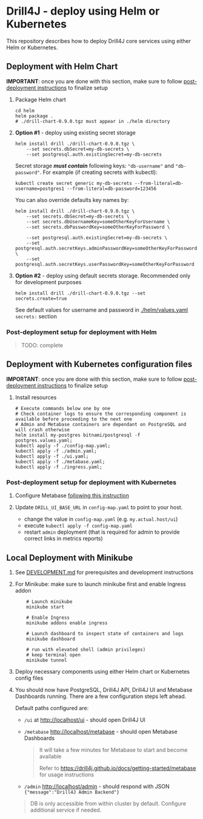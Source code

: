 # Drill4J - deploy using Helm or Kubernetes

This repository describes how to deploy Drill4J core services using either Helm or Kubernetes.

## Deployment with Helm Chart

__IMPORTANT__: once you are done with this section, make sure to follow [post-deployment instructions](#post-deployment-setup-for-deployment-with-helm) to finalize setup

1. Package Helm chart

	```shell
	cd helm
	helm package .
	# ./drill-chart-0.9.0.tgz must appear in ./helm directory  
	```

2. __Option #1__ - deploy using existing secret storage
	 
	```shell
	helm install drill ./drill-chart-0.9.0.tgz \
		--set secrets.dbSecret=my-db-secrets \
		--set postgresql.auth.existingSecret=my-db-secrets
	```
	
	Secret storage ___must contain___ following keys: `"db-username"` and `"db-password"`. For example (if creating secrets with kubectl):
	```shell
	kubectl create secret generic my-db-secrets --from-literal=db-username=postgres1 --from-literal=db-password=123456
	```

	You can also override defaults key names by:
	```shell
	helm install drill ./drill-chart-0.9.0.tgz \
		--set secrets.dbSecret=my-db-secrets \
		--set secrets.dbUsernameKey=someOtherKeyForUsername \
		--set secrets.dbPasswordKey=someOtherKeyForPassword \

		--set postgresql.auth.existingSecret=my-db-secrets \
		--set postgresql.auth.secretKeys.adminPasswordKey=someOtherKeyForPassword \
		--set postgresql.auth.secretKeys.userPasswordKey=someOtherKeyForPassword
	```

3. __Option #2__ - deploy using default secrets storage. Recommended only for development purposes

	```shell
	helm install drill ./drill-chart-0.9.0.tgz --set secrets.create=true
	```
	See default values for username and password in [./helm/values.yaml](./helm/values.yaml) `secrets:` section

### Post-deployment setup for deployment with Helm

> TODO: complete

## Deployment with Kubernetes configuration files

__IMPORTANT__: once you are done with this section, make sure to follow [post-deployment instructions](#post-deployment-setup-for-deployment-with-kubernetes) to finalize setup

1. Install resources

	```shell
	# Execute commands below one by one
	# Check container logs to ensure the corresponding component is available before proceeding to the next one
	# Admin and Metabase containers are dependant on PostgreSQL and will crash otherwise
	helm install my-postgres bitnami/postgresql -f postgres.values.yaml;
	kubectl apply -f ./config-map.yaml;
	kubectl apply -f ./admin.yaml;
	kubectl apply -f ./ui.yaml;
	kubectl apply -f ./metabase.yaml;
	kubectl apply -f ./ingress.yaml;
	```

### Post-deployment setup for deployment with Kubernetes

1. Configure Metabase [following this instruction](./configure-metabase.md)

2. Update `DRILL_UI_BASE_URL` in `config-map.yaml` to point to your host.

	- change the value in `config-map.yaml` (e.g. `my.actual.host/ui`)
	- execute `kubectl apply -f config-map.yaml`
	- restart `admin` deployment (that is required for admin to provide correct links in metrics reports)

## Local Deployment with Minikube

1. See [DEVELOPMENT.md](./DEVELOPMENT.md) for prerequisites and development instructions

2. For Minikube: make sure to launch minikube first and enable Ingress addon
	
	```shell
		# Launch minikube
		minikube start
	```
	
	```shell
		# Enable Ingress
		minikube addons enable ingress
	```
	
	```shell
		# Launch dashboard to inspect state of containers and logs
		minikube dashboard
	```

	```shell
		# run with elevated shell (admin privileges) 
		# keep terminal open
		minikube tunnel
	```

3. Deploy necessary components using either Helm chart or Kubernetes config files

4. You should now have PostgreSQL, Drill4J API, Drill4J UI and Metabase Dashboards running.
	There are a few configuration steps left ahead.

	Default paths configured are:  
	- `/ui` at <http://localhost/ui> - should open Drill4J UI 
	- `/metabase` <http://localhost/metabase> - should open Metabase Dashboards
		
		> It will take a few minutes for Metabase to start and become available
		> 
		> Refer to https://drill4j.github.io/docs/getting-started/metabase for usage instructions

	- `/admin` <http://localhost/admin> - should respond with JSON `{"message":"Drill4J Admin Backend"}`

	> DB is only accessible from within cluster by default. Configure additional service if needed. 
